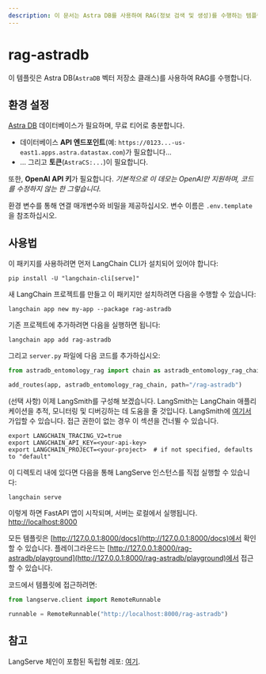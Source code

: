 ```yaml
---
description: 이 문서는 Astra DB를 사용하여 RAG(정보 검색 및 생성)를 수행하는 템플릿에 대한 환경 설정 및 사용법을 안내합니다.
---
```


# rag-astradb

이 템플릿은 Astra DB(`AstraDB` 벡터 저장소 클래스)를 사용하여 RAG를 수행합니다.

## 환경 설정

[Astra DB](https://astra.datastax.com) 데이터베이스가 필요하며, 무료 티어로 충분합니다.

- 데이터베이스 **API 엔드포인트**(예: `https://0123...-us-east1.apps.astra.datastax.com`)가 필요합니다...
- ... 그리고 **토큰**(`AstraCS:...`)이 필요합니다.

또한, **OpenAI API 키**가 필요합니다. *기본적으로 이 데모는 OpenAI만 지원하며, 코드를 수정하지 않는 한 그렇습니다.*

환경 변수를 통해 연결 매개변수와 비밀을 제공하십시오. 변수 이름은 `.env.template`을 참조하십시오.

## 사용법

이 패키지를 사용하려면 먼저 LangChain CLI가 설치되어 있어야 합니다:

```shell
pip install -U "langchain-cli[serve]"
```


새 LangChain 프로젝트를 만들고 이 패키지만 설치하려면 다음을 수행할 수 있습니다:

```shell
langchain app new my-app --package rag-astradb
```


기존 프로젝트에 추가하려면 다음을 실행하면 됩니다:

```shell
langchain app add rag-astradb
```


그리고 `server.py` 파일에 다음 코드를 추가하십시오:
```python
from astradb_entomology_rag import chain as astradb_entomology_rag_chain

add_routes(app, astradb_entomology_rag_chain, path="/rag-astradb")
```


(선택 사항) 이제 LangSmith를 구성해 보겠습니다.
LangSmith는 LangChain 애플리케이션을 추적, 모니터링 및 디버깅하는 데 도움을 줄 것입니다.
LangSmith에 [여기서](https://smith.langchain.com/) 가입할 수 있습니다.
접근 권한이 없는 경우 이 섹션을 건너뛸 수 있습니다.

```shell
export LANGCHAIN_TRACING_V2=true
export LANGCHAIN_API_KEY=<your-api-key>
export LANGCHAIN_PROJECT=<your-project>  # if not specified, defaults to "default"
```


이 디렉토리 내에 있다면 다음을 통해 LangServe 인스턴스를 직접 실행할 수 있습니다:

```shell
langchain serve
```


이렇게 하면 FastAPI 앱이 시작되며, 서버는 로컬에서 실행됩니다.
[http://localhost:8000](http://localhost:8000)

모든 템플릿은 [http://127.0.0.1:8000/docs](http://127.0.0.1:8000/docs)에서 확인할 수 있습니다.
플레이그라운드는 [http://127.0.0.1:8000/rag-astradb/playground](http://127.0.0.1:8000/rag-astradb/playground)에서 접근할 수 있습니다.

코드에서 템플릿에 접근하려면:

```python
from langserve.client import RemoteRunnable

runnable = RemoteRunnable("http://localhost:8000/rag-astradb")
```


## 참고

LangServe 체인이 포함된 독립형 레포: [여기](https://github.com/hemidactylus/langserve_astradb_entomology_rag).